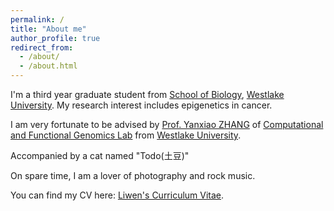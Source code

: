 ```yaml
---
permalink: /
title: "About me"
author_profile: true
redirect_from: 
  - /about/
  - /about.html
---
```


I'm a third year graduate student from <a href="https://sls.westlake.edu.cn/About/Overview/" target="_blank" rel="noopener noreferrer">School of Biology</a>, <a href="https://westlake.edu.cn/" target="_blank" rel="noopener noreferrer">Westlake University</a>. My research interest includes epigenetics in cancer.

I am very fortunate to be advised by <a href="https://www.westlake.edu.cn/faculty/yanxiao-zhang.html" target="_blank" rel="noopener noreferrer">Prof. Yanxiao ZHANG</a> of <a href="https://zhangyxlab.github.io/" target="_blank" rel="noopener noreferrer">Computational and Functional Genomics Lab</a> from <a href="https://westlake.edu.cn/" target="_blank" rel="noopener noreferrer">Westlake University</a>.

Accompanied by a cat named "Todo(土豆)"

On spare time, I am a lover of photography and rock music.

You can find my CV here: <a href="../files/Liwen_Zhang_CV.pdf" target="_blank" rel="noopener noreferrer">Liwen's Curriculum Vitae</a>.


